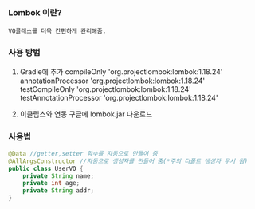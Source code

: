 ### Lombok 이란?

    VO클래스를 더욱 간편하게 관리해줌.

### 사용 방법

1. Gradle에 추가
   compileOnly 'org.projectlombok:lombok:1.18.24'
   annotationProcessor 'org.projectlombok:lombok:1.18.24'
   testCompileOnly 'org.projectlombok:lombok:1.18.24'
   testAnnotationProcessor 'org.projectlombok:lombok:1.18.24'

2. 이클립스와 연동
   구글에 lombok.jar 다운로드

### 사용법

```java
@Data //getter,setter 함수를 자동으로 만들어 줌
@AllArgsConstructor //자동으로 생성자를 만들어 줌(*주의 디폴트 생성자 무시 됨)
public class UserVO {
	private String name;
	private int age;
	private String addr;
}

```
